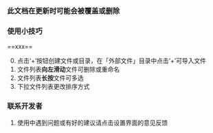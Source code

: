 ### 此文档在更新时可能会被覆盖或删除

### 使用小技巧

==xxx==

0. 点击‘+’按钮创建文件或目录，在「外部文件」目录中点击‘+’可导入文件
1. 文件列表**向左滑动**文件可删除或重命名
2. 文件列表**长按**文件可多选
3. 下拉文件列表更改排序方式

### 联系开发者

1. 使用中遇到问题或有好的建议请点击设置界面的意见反馈

